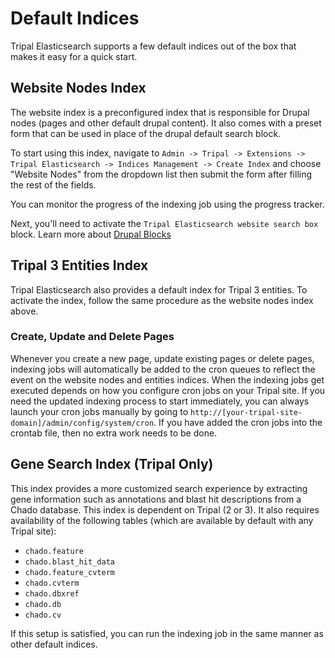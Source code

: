 # Default Indices
Tripal Elasticsearch supports a few default indices out of the box that makes it easy for a quick start.

## Website Nodes Index
The website index is a preconfigured index that is responsible for Drupal nodes (pages and other default drupal content).
It also comes with a preset form that can be used in place of the drupal default search block.

To start using this index, navigate to `Admin -> Tripal -> Extensions -> Tripal Elasticsearch -> Indices Management -> Create Index` 
and choose "Website Nodes" from the dropdown list then submit the form after filling the rest of the fields.

You can monitor the progress of the indexing job using the progress tracker.

Next, you'll need to activate the `Tripal Elasticsearch website search box` block. Learn more about [Drupal Blocks](https://www.drupal.org/docs/8/core/modules/block/overview)

## Tripal 3 Entities Index
Tripal Elasticsearch also provides a default index for Tripal 3 entities. To activate the index, follow the same procedure
as the website nodes index above.

### Create, Update and Delete Pages

Whenever you create a new page, update existing pages or delete pages, indexing jobs will automatically 
be added to the cron queues to reflect the event on the website nodes and entities indices. When the indexing jobs get
executed depends on how you configure cron jobs on your Tripal site. If you need the updated indexing process to start 
immediately, you can always launch your cron jobs manually by going to 
`http://[your-tripal-site-domain]/admin/config/system/cron`. If you have added the cron jobs into the crontab file, then 
no extra work needs to be done.

## Gene Search Index (Tripal Only)
This index provides a more customized search experience by extracting gene information such as annotations and blast hit descriptions
from a Chado database. This index is dependent on Tripal (2 or 3). It also requires availability of the following tables (which are available by default with any Tripal site):
- `chado.feature`
- `chado.blast_hit_data`
- `chado.feature_cvterm`
- `chado.cvterm`
- `chado.dbxref`
- `chado.db`
- `chado.cv`

If this setup is satisfied, you can run the indexing job in the same manner as other default indices.